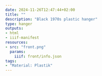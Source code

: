 ```yaml
---
date: 2024-11-26T12:47:44+02:00
title: ""
description: "Black 1970s plastic hanger"
type: hanger
outputs:
- html
- iiif-manifest
resources:
- src: "front.png"
  params:
    iiif: front/info.json
tags:
- "Material: Plastik"
---
```

